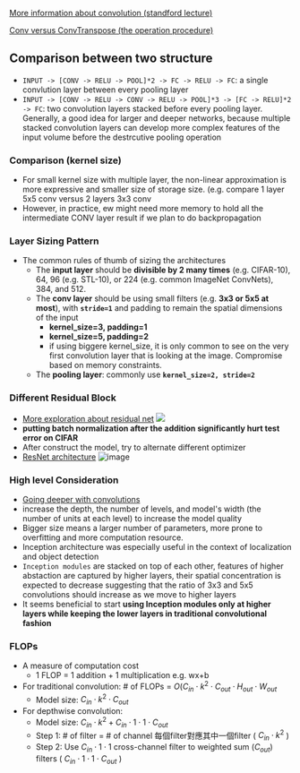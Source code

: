 [More information about convolution (standford lecture)](https://cs231n.github.io/convolutional-networks/)

[Conv versus ConvTranspose (the operation procedure)](https://blog.csdn.net/weixin_39228381/article/details/112970097)

## Comparison between two structure
- ```INPUT -> [CONV -> RELU -> POOL]*2 -> FC -> RELU -> FC```: a single convlution layer between every pooling layer
- ```INPUT -> [CONV -> RELU -> CONV -> RELU -> POOL]*3 -> [FC -> RELU]*2 -> FC```: two convolution layers stacked before every pooling layer. Generally, a good idea for larger and deeper networks, because multiple stacked convolution layers can develop more complex features of the input volume before the destrcutive pooling operation


### Comparison (kernel size)
- For small kernel size with multiple layer, the non-linear approximation is more expressive and smaller size of storage size. (e.g. compare 1 layer 5x5 conv versus 2 layers 3x3 conv
- However, in practice, ew might need more memory to hold all the intermediate CONV layer result if we plan to do backpropagation


### Layer Sizing Pattern
- The common rules of thumb of sizing the architectures
    - The **input layer** should be **divisible by 2 many times**  (e.g. CIFAR-10), 64, 96 (e.g. STL-10), or 224 (e.g. common ImageNet ConvNets), 384, and 512.
    - The **conv layer** should be using small filters (e.g. **3x3 or 5x5 at most**), with **```stride=1```** and padding to remain the spatial dimensions of the input
        - **kernel_size=3, padding=1**
        - **kernel_size=5, padding=2**
        - if using biggere kernel_size, it is only common to see on the very first convolution layer that is looking at the image. Compromise based on memory constraints. 
    - The **pooling layer**: commonly use **```kernel_size=2, stride=2```**


### Different Residual Block
- [More exploration about residual net](http://torch.ch/blog/2016/02/04/resnets.html)
![](https://i.imgur.com/unjyMuv.png)
- **putting batch normalization after the addition significantly hurt test error on CIFAR**
- After construct the model, try to alternate different optimizer
- [ResNet architecture](https://arxiv.org/pdf/1512.03385.pdf)
![image](https://user-images.githubusercontent.com/54303314/166627494-14f62129-d37d-4fdd-a1f0-ee0232bcc243.png)


### High level Consideration
- [Going deeper with convolutions](https://arxiv.org/pdf/1409.4842.pdf)
- increase the depth, the number of levels, and model's width (the number of units at each level) to increase the model quality
- Bigger size means a larger number of parameters, more prone to overfitting and more computation resource.
- Inception architecture was especially useful in the context of localization and object detection
- ```Inception modules``` are stacked on top of each other, features of higher abstaction are captured by higher layers, their spatial concentration is expected to decrease suggesting that the ratio of 3x3 and 5x5 convolutions should increase as we move to higher layers
- It seems beneficial to start **using Inception modules only at higher layers while keeping the lower layers in traditional convolutional fashion**



### FLOPs
- A measure of computation cost 
    - 1 FLOP = 1 addition + 1 multiplication e.g. wx+b
- For traditional convolution: # of FLOPs = $O(C_{in} \cdot k^2 \cdot C_{out} \cdot H_{out} \cdot W_{out}$
    - Model size:   $C_{in} \cdot k^2 \cdot C_{out}$
- For depthwise convolution: 
    - Model size:   $C_{in} \cdot k^2  + C_{in} \cdot 1 \cdot 1 \cdot C_{out}$
    - Step 1: # of filter = # of channel 每個filter對應其中一個filter ( $C_{in} \cdot k^2$ )
    - Step 2: Use $C_{in} \cdot 1 \cdot 1$ cross-channel filter to weighted sum ($C_{out}$) filters ( $C_{in} \cdot 1 \cdot 1 \cdot C_{out}$ ) 
